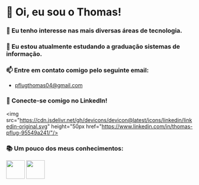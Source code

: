 # 👋 Oi, eu sou o Thomas!
### 👀 Eu tenho interesse nas mais diversas áreas de tecnologia.
### 🌱 Eu estou atualmente estudando a graduação sistemas de informação.
### 📫 Entre em contato comigo pelo seguinte email:
- pflugthomas04@gmail.com
### 💼 Conecte-se comigo no LinkedIn!

<img src="https://cdn.jsdelivr.net/gh/devicons/devicon@latest/icons/linkedin/linkedin-original.svg" height="50px href="https://www.linkedin.com/in/thomas-pflug-95549a241/"/>

### 📚 Um pouco dos meus conhecimentos:

<img src="https://cdn.jsdelivr.net/gh/devicons/devicon@latest/icons/java/java-original.svg" height="50px"/>
<img src="https://cdn.jsdelivr.net/gh/devicons/devicon@latest/icons/javascript/javascript-original.svg" height="50px" />

          
          

